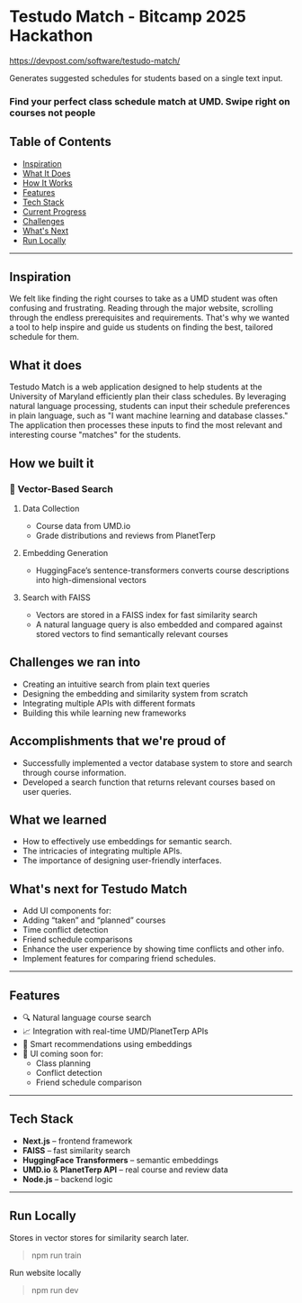 # Testudo Match - Bitcamp 2025 Hackathon

https://devpost.com/software/testudo-match/

Generates suggested schedules for students based on a single text input.

### Find your perfect class schedule match at UMD. Swipe right on courses not people

## Table of Contents
- [Inspiration](#inspiration)
- [What It Does](#what-it-does)
- [How It Works](#how-it-works)
- [Features](#features)
- [Tech Stack](#tech-stack)
- [Current Progress](#current-progress)
- [Challenges](#challenges)
- [What's Next](#whats-next)
- [Run Locally](#run-locally)

---

## Inspiration
We felt like finding the right courses to take as a UMD student was often confusing and frustrating. Reading through the major website, scrolling through the endless prerequisites and requirements. That's why we wanted a tool to help inspire and guide us students on finding the best, tailored schedule for them.

## What it does
Testudo Match is a web application designed to help students at the University of Maryland efficiently plan their class schedules. By leveraging natural language processing, students can input their schedule preferences in plain language, such as "I want machine learning and database classes." The application then processes these inputs to find the most relevant and interesting course "matches" for the students.

## How we built it
### 🧠 Vector-Based Search
1. Data Collection
   
   - Course data from UMD.io
   - Grade distributions and reviews from PlanetTerp
2. Embedding Generation
   
   - HuggingFace’s sentence-transformers converts course descriptions into high-dimensional vectors
3. Search with FAISS
   
   - Vectors are stored in a FAISS index for fast similarity search
   - A natural language query is also embedded and compared against stored vectors to find semantically relevant courses

## Challenges we ran into
- Creating an intuitive search from plain text queries
- Designing the embedding and similarity system from scratch
- Integrating multiple APIs with different formats
- Building this while learning new frameworks

## Accomplishments that we're proud of
- Successfully implemented a vector database system to store and search through course information.
- Developed a search function that returns relevant courses based on user queries.

## What we learned
- How to effectively use embeddings for semantic search.
- The intricacies of integrating multiple APIs.
- The importance of designing user-friendly interfaces.

## What's next for Testudo Match 
- Add UI components for:
- Adding “taken” and “planned” courses
- Time conflict detection
- Friend schedule comparisons
- Enhance the user experience by showing time conflicts and other info.
- Implement features for comparing friend schedules.


---

## Features

- 🔍 Natural language course search
- 📈 Integration with real-time UMD/PlanetTerp APIs
- 🧠 Smart recommendations using embeddings
- 📅 UI coming soon for:
  - Class planning
  - Conflict detection
  - Friend schedule comparison

---

## Tech Stack

- **Next.js** – frontend framework  
- **FAISS** – fast similarity search  
- **HuggingFace Transformers** – semantic embeddings  
- **UMD.io** & **PlanetTerp API** – real course and review data  
- **Node.js** – backend logic  

---

## Run Locally

Stores in vector stores for similarity search later.
> npm run train

Run website locally
> npm run dev
